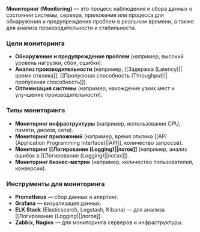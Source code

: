 **Мониторинг (Monitoring)** — это процесс наблюдения и сбора данных о состоянии системы, сервера, приложения или процесса для обнаружения и предупреждения проблем в реальном времени, а также для анализа производительности и стабильности.


### Цели мониторинга

- **Обнаружение и предупреждение проблем** (например, высокий уровень нагрузки, сбои, ошибки).
- **Анализ производительности** (например, [[Задержка (Latency)||время отклика]], [[Пропускная способность (Throughput)||пропускная способность]]).
- **Оптимизация системы** (например, нахождение узких мест и улучшение производительности).


### Типы мониторинга

- **Мониторинг инфраструктуры** (например, использование CPU, памяти, дисков, сети).
- **Мониторинг приложений** (например, время отклика [[API (Application Programming Interface)||API]], количество запросов).
- **Мониторинг [[Логирование (Logging)||логов]]** (например, анализ ошибок в [[Логирование (Logging)||логах]]).
- **Мониторинг бизнес-метрик** (например, количество пользователей, конверсии).


### Инструменты для мониторинга

- **Prometheus** — сбор данных и алертинг.
- **Grafana** — визуализация данных.
- **ELK Stack** (Elasticsearch, Logstash, Kibana) — для анализа [[Логирование (Logging)||логов]].
- **Zabbix, Nagios** — для мониторинга серверов и инфраструктуры.